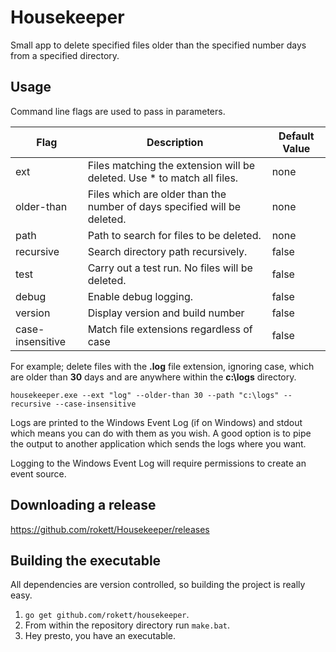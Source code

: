 # Housekeeper

Small app to delete specified files older than the specified number days from a specified directory.

## Usage

Command line flags are used to pass in parameters.

| Flag             | Description                                                              | Default Value |
| ---------------- | ------------------------------------------------------------------------ | ------------- |
| ext              | Files matching the extension will be deleted. Use * to match all files.  | none          |
| older-than       | Files which are older than the number of days specified will be deleted. | none          |
| path             | Path to search for files to be deleted.                                  | none          |
| recursive        | Search directory path recursively.                                       | false         |
| test             | Carry out a test run.  No files will be deleted.                         | false         |
| debug            | Enable debug logging.                                                    | false         |
| version          | Display version and build number                                         | false         |
| case-insensitive | Match file extensions regardless of case                                 | false         |

For example; delete files with the **.log** file extension, ignoring case, which are older than **30** days and are anywhere within the **c:\logs** directory.

````Batchfile
housekeeper.exe --ext "log" --older-than 30 --path "c:\logs" --recursive --case-insensitive
````

Logs are printed to the Windows Event Log (if on Windows) and stdout which means you can do with them as you wish.  A good option is to pipe the output to another application which sends the logs where you want.

Logging to the Windows Event Log will require permissions to create an event source.

## Downloading a release

<https://github.com/rokett/Housekeeper/releases>

## Building the executable

All dependencies are version controlled, so building the project is really easy.

1. `go get github.com/rokett/housekeeper`.
2. From within the repository directory run `make.bat`.
3. Hey presto, you have an executable.
